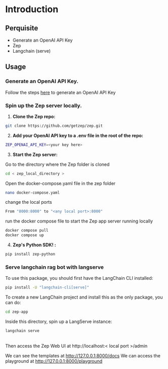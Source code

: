 # Introduction

## Perquisite
- Generate an OpenAI API Key
- Zep
- Langchain (serve)

## Usage

### Generate an OpenAI API Key.
Follow the steps [here](https://gptforwork.com/help/gpt-for-docs/setup/create-openai-api-key) to generate an OpenAI API Key

### Spin up the Zep server locally.
1. **Clone the Zep repo:**
```bash
git clone https://github.com/getzep/zep.git
```
2. **Add your OpenAI API key to a .env file in the root of the repo:**
```bash
ZEP_OPENAI_API_KEY=<your key here>
```

3. **Start the Zep server:** <br />

Go to the directory where the Zep folder is cloned
```bash
cd < zep_local_directory >
```
Open the docker-compose.yaml file in the zep folder
```bash
nano docker-compose.yaml
```
change the local ports
```bash
From "8000:8000" to "<any local port>:8000"
```
run the docker compose file to start the Zep app server running locally
```bash
docker compose pull
docker compose up
```

4. **Zep's Python SDK! :**

```bash
pip install zep-python
```


### Serve langchain rag bot with langserve

<!-- ```bash
pip install langchain
``` -->
<!-- ```bash
poetry add  "langchain-cli[serve]" -G dev
``` -->

To use this package, you should first have the LangChain CLI installed:
```bash
pip install -U "langchain-cli[serve]"
```

To create a new LangChain project and install this as the only package, you can do:
```bash
cd zep-app
```

Inside this directory, spin up a LangServe instance:

```bash
langchain serve
```

<br>
Then access the Zep Web UI at http://localhost:< local port >/admin

We can see the templates at http://127.0.0.1:8000/docs We can access the playground at http://127.0.0.1:8000/playground


